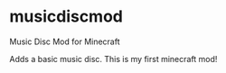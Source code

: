 # musicdiscmod
Music Disc Mod for Minecraft

Adds a basic music disc.  This is my first minecraft mod!
